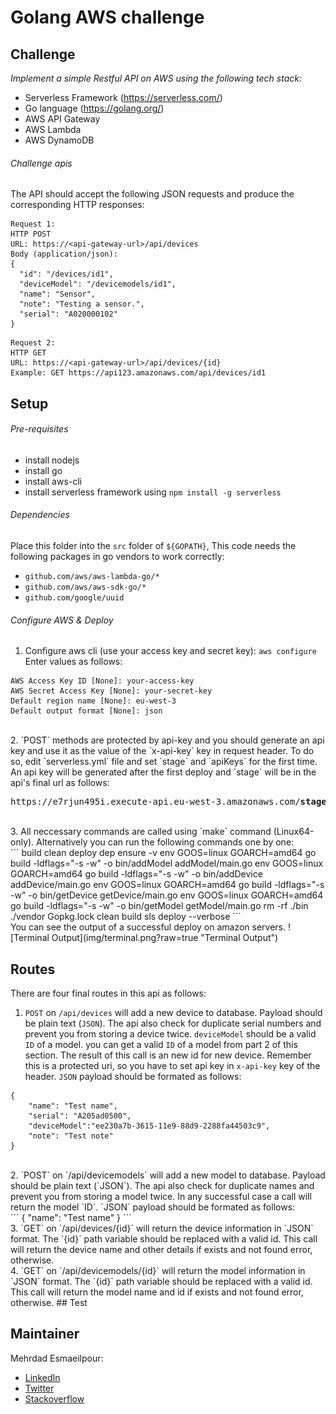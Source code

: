 # Golang AWS challenge

## Challenge
*Implement a simple Restful API on AWS using the following tech stack:*
- Serverless Framework (https://serverless.com/) 
- Go language (https://golang.org/) 
- AWS API Gateway
- AWS Lambda
- AWS DynamoDB

###### Challenge apis
The API should accept the following JSON requests and produce the corresponding HTTP responses:
```
Request 1:
HTTP POST
URL: https://<api-gateway-url>/api/devices
Body (application/json):
{
  "id": "/devices/id1",
  "deviceModel": "/devicemodels/id1",
  "name": "Sensor",
  "note": "Testing a sensor.",
  "serial": "A020000102"
}
```

```
Request 2:
HTTP GET
URL: https://<api-gateway-url>/api/devices/{id}
Example: GET https://api123.amazonaws.com/api/devices/id1
```

## Setup
###### Pre-requisites
- install nodejs
- install go
- install aws-cli
- install serverless framework using `npm install -g serverless`

###### Dependencies
Place this folder into the `src` folder of `${GOPATH}`, This code needs the following packages in go vendors to work correctly:
- `github.com/aws/aws-lambda-go/*`
- `github.com/aws/aws-sdk-go/*`
- `github.com/google/uuid`
###### Configure AWS & Deploy
1. Configure aws cli (use your access key and secret key):
`aws configure`
Enter values as follows:
```
AWS Access Key ID [None]: your-access-key
AWS Secret Access Key [None]: your-secret-key
Default region name [None]: eu-west-3
Default output format [None]: json
```
<br>
2. `POST` methods are protected by api-key and you should generate an api key and use it as the value of the `x-api-key` key in request header. To do so, edit `serverless.yml` file and set `stage` and `apiKeys` for the first time. An api key will be generated after the first deploy and `stage` will be in the api's final url as follows:
<pre>
https://e7rjun495i.execute-api.eu-west-3.amazonaws.com/<b>stage</b>/api/devices
</pre>
<br>
3. All neccessary commands are called using `make` command (Linux64-only). Alternatively you can run the following commands one by one:<br>
```
build clean deploy
dep ensure -v
env GOOS=linux GOARCH=amd64 go build -ldflags="-s -w" -o bin/addModel addModel/main.go
env GOOS=linux GOARCH=amd64 go build -ldflags="-s -w" -o bin/addDevice addDevice/main.go
env GOOS=linux GOARCH=amd64 go build -ldflags="-s -w" -o bin/getDevice getDevice/main.go
env GOOS=linux GOARCH=amd64 go build -ldflags="-s -w" -o bin/getModel getModel/main.go
rm -rf ./bin ./vendor Gopkg.lock
clean build
sls deploy --verbose
```
<br>
You can see the output of a successful deploy on amazon servers.
![Terminal Output](img/terminal.png?raw=true "Terminal Output")

## Routes
There are four final routes in this api as follows:
1. `POST` on `/api/devices` will add a new device to database. Payload should be plain text (`JSON`). The api also check for duplicate serial numbers and prevent you from storing a device twice. `deviceModel` should be a valid `ID` of a model. you can get a valid `ID` of a model from part 2 of this section. The result of this call is an new id for new device. Remember this is a protected uri, so you have to set api key in `x-api-key` key of the header. `JSON` payload should be formated as follows:<br>
```
{
	"name": "Test name",
	"serial": "A205ad0500",
	"deviceModel":"ee230a7b-3615-11e9-88d9-2288fa44503c9",
	"note": "Test note"
}
```
<br>
2. `POST` on `/api/devicemodels` will add a new model to database. Payload should be plain text (`JSON`). The api also check for duplicate names and prevent you from storing a model twice. In any successful case a call will return the model `ID`. `JSON` payload should be formated as follows:<br>
```
{
	"name": "Test name"
}
```
<br>
3. `GET` on `/api/devices/{id}` will return the device information in `JSON` format. The `{id}` path variable should be replaced with a valid id. This call will return the device name and other details if exists and not found error, otherwise.
<br>
4. `GET` on `/api/devicemodels/{id}` will return the model information in `JSON` format. The `{id}` path variable should be replaced with a valid id. This call will return the model name and id if exists and not found error, otherwise.
## Test

## Maintainer
Mehrdad Esmaeilpour:
- [LinkedIn](https://www.linkedin.com/in/mehrdadep/)
- [Twitter](https://twitter.com/mehrdadep)
- [Stackoverflow](https://stackoverflow.com/users/8844510/mehrdadep)
